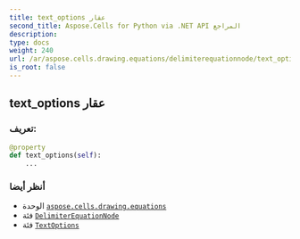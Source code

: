 ```yaml
---
title: text_options عقار
second_title: Aspose.Cells for Python via .NET API المراجع
description:
type: docs
weight: 240
url: /ar/aspose.cells.drawing.equations/delimiterequationnode/text_options/
is_root: false
---
```

##  text_options عقار
###  تعريف:
```python
@property
def text_options(self):
    ...
```

###  أنظر أيضا
* الوحدة [`aspose.cells.drawing.equations`](../../)
* فئة [`DelimiterEquationNode`](/cells/python-net/ar/aspose.cells.drawing.equations/delimiterequationnode)
* فئة [`TextOptions`](/cells/python-net/ar/aspose.cells.drawing.texts/textoptions)
